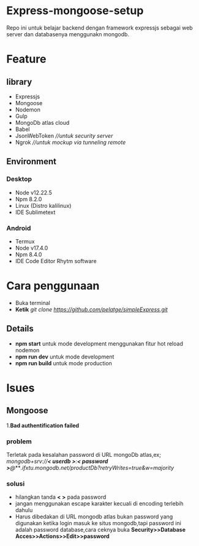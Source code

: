 # Express-mongoose-setup

Repo ini untuk belajar backend dengan framework expressjs sebagai web server dan databasenya menggunakn mongodb.

# Feature

## library
 - Expressjs
 - Mongoose
 - Nodemon
 - Gulp 
 - MongoDb atlas cloud 
 - Babel
 - JsonWebToken  *//untuk security server*
 - Ngrok *//untuk mockup via tunneling remote*
 
## Environment
### Desktop
 - Node v12.22.5
 - Npm 8.2.0
 - Linux (Distro kalilinux)
 - IDE Sublimetext
 
### Android
 - Termux
 - Node v17.4.0
 - Npm 8.4.0
 - IDE Code Editor Rhytm software


# Cara penggunaan

- Buka terminal
- **Ketik** *git clone https://github.com/pelatge/simpleExpress.git* 

## Details
- **npm start** untuk mode development menggunakan fitur hot reload nodemon 
- **npm run dev** untuk mode development 
- **npm run build** untuk mode production


# Isues
## Mongoose
1.**Bad authentification failed**
### **problem**
Terletak pada kesalahan password di URL mongoDb atlas,ex;
*mongodb+srv://**< userdb >**:**< password >**@****.ifxtu.mongodb.net/productDb?retryWrites=true&w=majority*
### **solusi**
- hilangkan tanda **< >** pada password
- jangan menggunakan escape karakter kecuali di encoding terlebih dahulu
- Harus dibedakan <password> di URL mongodb atlas bukan password yang digunakan ketika login masuk ke situs mongodb,tapi password ini adalah password database,cara ceknya buka
 **Security>>Database Acces>>Actions>>Edit>>password**

